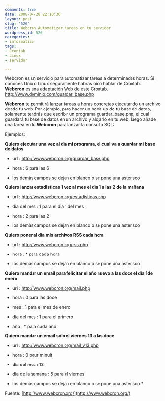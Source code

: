 ```yaml
---
comments: true
date: 2008-04-28 22:10:30
layout: post
slug: '526'
title: Webcron Automatizar tareas en tu servidor
wordpress_id: 526
categories:
- informatica
tags:
- Crontab
- Linux
- servidor

---
```


Webcron es un servicio para automatizar tareas a determinadas horas. Si conoces Unix o Linux seguramente habras oído hablar de Crontab. **Webcron** es una adaptación Web de este Crontab. http://www.dominio.com/guardar_base.php


**Webcron** te permitirá lanzar tareas a horas concretas ejecutando un archivo desde tu web. Por ejemplo, para hacer un back-up de tu base de datos, solamente tendrás que escribir un programa guardar_base.php, el cual guardará tu base de datos en un archivo y alojarlo en tu web, luego añade una tarea en tu **Webcron** para lanzar la consulta SQL:


Ejemplos:

**Quiero ejecutar una vez al dìa mi programa, el cual va a guardar mi base de datos** 
	
* url : http://www.webcron.org/guardar_base.php

	
* hora : 6 para las 6

	
* los demàs campos se dejan en blanco o se pone una asterisco

**Quiero lanzar estadìsticas 1 vez al mes el dìa 1 a las 2 de la mañana**
	
* url : http://www.webcron.org/estadìsticas.php

	
* dìa del mes : 1 para el dìa 1 del mes

	
* hora : 2 para las 2

	
* los demàs campos se dejan en blanco o se pone una asterisco

**Quiero poner al día mis archivos RSS cada hora**
	
* url : http://www.webcron.org/rss.php

	
* hora : * para cada hora

	
* los demàs campos se dejan en blanco o se pone una asterisco

**Quiero mandar un email para felicitar el año nuevo a las doce el dìa 1de enero**
	
* url : http://www.webcron.org/mail.php

	
* hora : 0 para las doce

	
* mes : 1 para el mes de enero

	
* dìa del mes : 1 para el primero

	
* año : * para cada año

**Quiero mandar un email sólo el viernes 13 a las doce**
	
* url : http://www.webcron.org/mail_v13.php

	
* hora : 0 pour minuit

	
* dìa del mes : 13

	
* dìa de la semana : 5 para el viernes

	
* los demàs campos se dejan en blanco o se pone una asterisco *

Fuente: [http://www.webcron.org/](http://www.webcron.org/)
